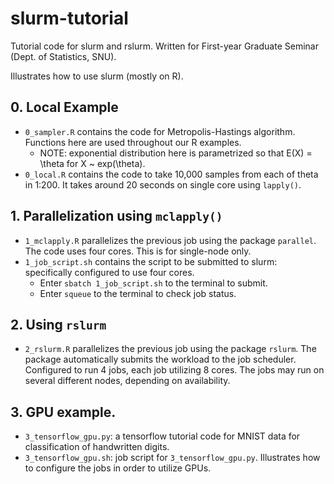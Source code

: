 # slurm-tutorial
Tutorial code for slurm and rslurm. Written for First-year Graduate Seminar (Dept. of Statistics, SNU).

Illustrates how to use slurm (mostly on R).

## 0. Local Example
* `0_sampler.R` contains the code for Metropolis-Hastings algorithm. Functions here are used throughout our R examples.
    * NOTE: exponential distribution here is parametrized so that E(X) = \theta for X ~ exp(\theta). 
* `0_local.R` contains the code to take 10,000 samples from each of theta in 1:200. It takes around 20 seconds on single core using `lapply()`.

## 1. Parallelization using `mclapply()`
* `1_mclapply.R` parallelizes the previous job using the package `parallel`. The code uses four cores. This is for single-node only.
* `1_job_script.sh` contains the script to be submitted to slurm: specifically configured to use four cores.
    * Enter `sbatch 1_job_script.sh` to the terminal to submit.
    * Enter `squeue` to the terminal to check job status.

## 2. Using `rslurm`
* `2_rslurm.R` parallelizes the previous job using the package `rslurm`. The package automatically submits the workload to the job scheduler. Configured to run 4 jobs, each job utilizing 8 cores. The jobs may run on several different nodes, depending on availability.

## 3. GPU example.
* `3_tensorflow_gpu.py`: a tensorflow tutorial code for MNIST data for classification of handwritten digits.
* `3_tensorflow_gpu.sh`: job script for `3_tensorflow_gpu.py`. Illustrates how to configure the jobs in order to utilize GPUs.
